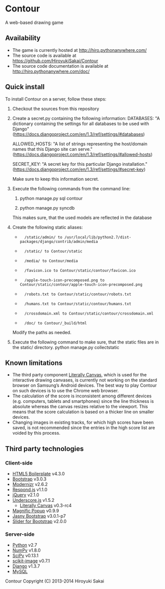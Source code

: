 # Contour

A web-based drawing game

## Availability

* The game is currently hosted at http://hiro.pythonanywhere.com/
* The source code is available at https://github.com/HiroyukiSakai/Contour
* The source code documentation is available at http://hiro.pythonanywhere.com/doc/

## Quick install

To install Contour on a server, follow these steps:

1. Checkout the sources from this repository
2. Create a secret.py containing the following information:
    DATABASES: "A dictionary containing the settings for all databases to be used with Django" (https://docs.djangoproject.com/en/1.3/ref/settings/#databases)
    
    ALLOWED_HOSTS: "A list of strings representing the host/domain names that this Django site can serve." (https://docs.djangoproject.com/en/1.3/ref/settings/#allowed-hosts)
    
    SECRET_KEY: "A secret key for this particular Django installation." (https://docs.djangoproject.com/en/1.3/ref/settings/#secret-key)
    
    Make sure to keep this information secret.
3. Execute the following commands from the command line:
    1. python manage.py sql contour
    
    2. python manage.py syncdb
    
    This makes sure, that the used models are reflected in the database
4. Create the following static aliases:
    *       /static/admin/ to /usr/local/lib/python2.7/dist-packages/django/contrib/admin/media
    *       /static/ to Contour/static
    *       /media/ to Contour/media
    *       /favicon.ico to Contour/static/contour/favicon.ico
    *       /apple-touch-icon-precomposed.png to Contour/static/contour/apple-touch-icon-precomposed.png
    *       /robots.txt to Contour/static/contour/robots.txt
    *       /humans.txt to Contour/static/contour/humans.txt
    *       /crossdomain.xml to Contour/static/contour/crossdomain.xml
    *       /doc/ to Contour/_build/html
   
    Modify the paths as needed.
5. Execute the following command to make sure, that the static files are in the static/ directory.
    python manage.py collectstatic

## Known limitations

* The third party component [Literally Canvas](http://literallycanvas.com), which is used for the interactive drawing canvases, is currently not working on the standard browser on Samsung’s Android devices. The best way to play Contour on such devices is to use the Chrome web browser.
* The calculation of the score is inconsistent among different devices (e.g. computers, tablets and smartphones) since the line thickness is absolute whereas the canvas resizes relative to the viewport. This means that the score calculation is based on a thicker line on smaller devices.
* Changing images in existing tracks, for which high scores have been saved, is not recommended since the entries in the high score list are voided by this process.

## Third party technologies

### Client-side

* [HTML5 Boilerplate](http://html5boilerplate.com) v4.3.0
* [Bootstrap](http://getbootstrap.com) v3.0.3
* [Modernizr](http://modernizr.com) v2.6.2
* [Respond.js](https://github.com/scottjehl/Respond) v1.1.0
* [jQuery](http://jquery.com) v2.1.0
* [Underscore.js](http://underscorejs.org) v1.5.2
    * [Literally Canvas](http://literallycanvas.com) v0.3-rc4
* [Magnific Popup](http://dimsemenov.com/plugins/magnific-popup/) v0.9.9
* [Jasny Bootstrap](http://jasny.github.io/bootstrap/) v3.0.1-p7
* [Slider for Bootstrap](http://www.eyecon.ro/bootstrap-slider/) v2.0.0

### Server-side

* [Python](http://www.python.org) v2.7
* [NumPy](http://www.numpy.org) v1.8.0
* [SciPy](http://www.scipy.org) v0.13.1
* [scikit-image](http://www.scikit-image.org) v0.7.1
* [Django](https://www.djangoproject.com) v1.3.7
* [MySQL](http://www.mysql.com)

Contour  Copyright (C) 2013-2014  Hiroyuki Sakai
